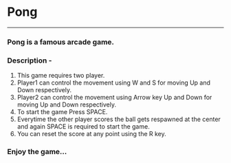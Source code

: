 # Pong

------
### Pong is a famous arcade game.
### Description - 
1. This game requires two player.
2. Player1 can control the movement using W and S for moving Up and Down
respectively.
3. Player2 can control the movement using Arrow key Up and Down for moving Up and Down respectively.
4. To start the game Press SPACE.
5. Everytime the other player scores the ball gets respawned at the center and again SPACE is required to start the game.
6. You can reset the score at any point using the R key.

### Enjoy the game...
